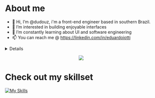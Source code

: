 # About me
- 👋 Hi, I’m @dudouz, i'm a front-end engineer based in southern Brazil.
- 👀 I’m interested in building enjoyable interfaces
- 🌱 I’m constantly learning about UI and software engineering
- 📫 You can reach me  @ https://linkedin.com/in/eduardoiotti

<details>
<p align="center">
  <a href="https://github.com/dudouz">
    <img src="http://github-profile-summary-cards.vercel.app/api/cards/profile-details?username=dudouz&theme=transparent" />
  </a>
  <a href="https://github.com/dudouz">
    <img src="https://github-readme-streak-stats.herokuapp.com/?user=dudouz&hide_border=true&card_width=338&theme=transparent" />
  </a>
  <a href="https://github.com/dudouz">
    <img src="http://github-profile-summary-cards.vercel.app/api/cards/stats?username=dudouz&theme=transparent" />
  </a>
  <a href="https://github.com/dudouz">
    <img src="https://github-readme-stats.vercel.app/api/top-langs/?username=dudouz&langs_count=10&exclude_repo=&hide=jupyter%20notebook,vim%20script,cmake,makefile,batchfile,emacs%20lisp,css,html&layout=default&card_width=699&hide_border=true&theme=transparent" />
  </a>
</p>
</details>

<p align="center">
  <a href="https://github.com/wervlad">
    <img src="https://komarev.com/ghpvc/?username=wervlad&color=blue&style=flat)" />
  </a>
</p>

<!---
dudouz/dudouz is a ✨ special ✨ repository because its `README.md` (this file) appears on your GitHub profile.
You can click the Preview link to take a look at your changes.
--->
# Check out my skillset
[![My Skills](https://skillicons.dev/icons?i=html,css,js,ts,react,vue,angular,svelte,sass,emotion,tailwind,docker,jenkins,vite,vscode)](https://skillicons.dev)

